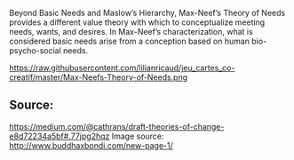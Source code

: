
Beyond Basic Needs and Maslow’s Hierarchy, Max-Neef’s Theory of Needs provides a different value theory with which to conceptualize meeting needs, wants, and desires. In Max-Neef’s characterization, what is considered basic needs arise from a conception based on human bio-psycho-social needs.

https://raw.githubusercontent.com/lilianricaud/jeu_cartes_co-creatif/master/Max-Neefs-Theory-of-Needs.png


## Source: 
https://medium.com/@cathrans/draft-theories-of-change-e8d72234a5bf#.77jpg2hqz
Image source: http://www.buddhaxbondi.com/new-page-1/
